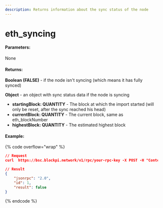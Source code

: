 ```yaml
---
description: Returns information about the sync status of the node
---
```


# eth\_syncing

#### **Parameters:**

None

#### **Returns:**

**Boolean (FALSE)** - if the node isn't syncing (which means it has fully synced)

**Object** - an object with sync status data if the node is syncing

* **startingBlock: QUANTITY** - The block at which the import started (will only be reset, after the sync reached his head)
* **currentBlock: QUANTITY** - The current block, same as eth\_blockNumber
* **highestBlock: QUANTITY** - The estimated highest block

#### Example:

{% code overflow="wrap" %}
```json
// Request
curl  https://bsc.blockpi.network/v1/rpc/your-rpc-key -X POST -H "Content-Type: application/json" --data '{"jsonrpc":"2.0","method":"eth_syncing","params":[],"id":1}'

// Result
{
    "jsonrpc": "2.0",
    "id": 1,
    "result": false
}
```
{% endcode %}
